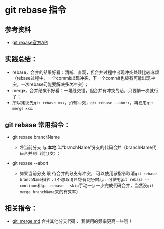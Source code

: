 # git rebase 指令

## 参考资料
* [git rebase官方API](https://git-scm.com/docs/git-rebase)

## 实践总结：
* rebase，合并的结果好看：清晰、直观，但合并过程中出现冲突处理比较麻烦（rebase过程中，一个commit出现冲突，下一个commit也极有可能出现冲突，一次rebase可能要解决多次冲突）；
* merge，合并结果不好看：一堆线交错，但合并有冲突的话，只要解一次就行了；
* 所以建议先`git rebase xxx`，如有冲突，`git rebase --abort`，再换用`git merge xxx`.

## git rebase 常用指令：
* git rebase branchName
	* 将当前分支 与 **本地** 叫“branchName”分支的代码合并（branchName代码合并到当前分支）；

* git rebase --abort
	* 如果当前分支 跟 待合并的分支有冲突， 可以使用该指令取消`git rebase branchName`指令；（不想取消且你有足够耐心：可使用`git rebase --continue`和`git rebase --skip`手动一步一步完成代码合并，当然没`git merge branchName`来的有效率）


## 相关指令：
* [git_merge.md](https://github.com/wteam-xq/testGit/blob/master/learn_log/git_merge.md) 合并其他分支代码： 我使用的频率更高一些哦！
